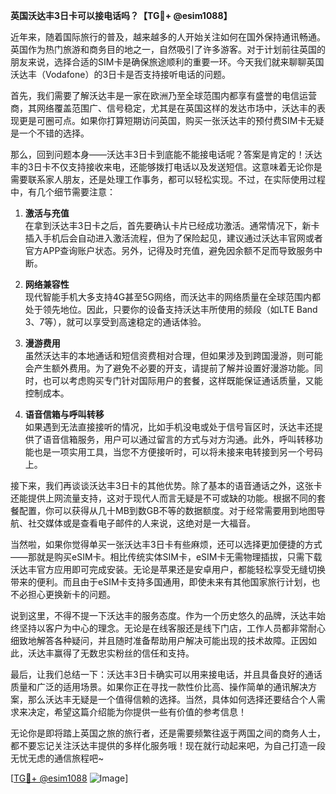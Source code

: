 **英国沃达丰3日卡可以接电话吗？【TG💪+ @esim1088】**

近年来，随着国际旅行的普及，越来越多的人开始关注如何在国外保持通讯畅通。英国作为热门旅游和商务目的地之一，自然吸引了许多游客。对于计划前往英国的朋友来说，选择合适的SIM卡是确保旅途顺利的重要一环。今天我们就来聊聊英国沃达丰（Vodafone）的3日卡是否支持接听电话的问题。

首先，我们需要了解沃达丰是一家在欧洲乃至全球范围内都享有盛誉的电信运营商，其网络覆盖范围广、信号稳定，尤其是在英国这样的发达市场中，沃达丰的表现更是可圈可点。如果你打算短期访问英国，购买一张沃达丰的预付费SIM卡无疑是一个不错的选择。

那么，回到问题本身——沃达丰3日卡到底能不能接电话呢？答案是肯定的！沃达丰的3日卡不仅支持接收来电，还能够拨打电话以及发送短信。这意味着无论你是需要联系家人朋友，还是处理工作事务，都可以轻松实现。不过，在实际使用过程中，有几个细节需要注意：

1. **激活与充值**  
   在拿到沃达丰3日卡之后，首先要确认卡片已经成功激活。通常情况下，新卡插入手机后会自动进入激活流程，但为了保险起见，建议通过沃达丰官网或者官方APP查询账户状态。另外，记得及时充值，避免因余额不足而导致服务中断。

2. **网络兼容性**  
   现代智能手机大多支持4G甚至5G网络，而沃达丰的网络质量在全球范围内都处于领先地位。因此，只要你的设备支持沃达丰所使用的频段（如LTE Band 3、7等），就可以享受到高速稳定的通话体验。

3. **漫游费用**  
   虽然沃达丰的本地通话和短信资费相对合理，但如果涉及到跨国漫游，则可能会产生额外费用。为了避免不必要的开支，请提前了解并设置好漫游功能。同时，也可以考虑购买专门针对国际用户的套餐，这样既能保证通话质量，又能控制成本。

4. **语音信箱与呼叫转移**  
   如果遇到无法直接接听的情况，比如手机没电或处于信号盲区时，沃达丰还提供了语音信箱服务，用户可以通过留言的方式与对方沟通。此外，呼叫转移功能也是一项实用工具，当您不方便接听时，可以将未接来电转接到另一个号码上。

接下来，我们再谈谈沃达丰3日卡的其他优势。除了基本的语音通话之外，这张卡还能提供上网流量支持，这对于现代人而言无疑是不可或缺的功能。根据不同的套餐配置，你可以获得从几十MB到数GB不等的数据额度。对于经常需要用到地图导航、社交媒体或是查看电子邮件的人来说，这绝对是一大福音。

当然啦，如果你觉得单买一张沃达丰3日卡有些麻烦，还可以选择更加便捷的方式——那就是购买eSIM卡。相比传统实体SIM卡，eSIM卡无需物理插拔，只需下载沃达丰官方应用即可完成安装。无论是苹果还是安卓用户，都能轻松享受无缝切换带来的便利。而且由于eSIM卡支持多国通用，即使未来有其他国家旅行计划，也不必担心更换新卡的问题。

说到这里，不得不提一下沃达丰的服务态度。作为一个历史悠久的品牌，沃达丰始终坚持以客户为中心的理念。无论是在线客服还是线下门店，工作人员都非常耐心细致地解答各种疑问，并且随时准备帮助用户解决可能出现的技术故障。正因如此，沃达丰赢得了无数忠实粉丝的信任和支持。

最后，让我们总结一下：沃达丰3日卡确实可以用来接电话，并且具备良好的通话质量和广泛的适用场景。如果你正在寻找一款性价比高、操作简单的通讯解决方案，那么沃达丰无疑是一个值得信赖的选择。当然，具体如何选择还要结合个人需求来决定，希望这篇介绍能为你提供一些有价值的参考信息！

无论你是即将踏上英国之旅的旅行者，还是需要频繁往返于两国之间的商务人士，都不要忘记关注沃达丰提供的多样化服务哦！现在就行动起来吧，为自己打造一段无忧无虑的通信旅程吧~

[[TG💪+ @esim1088](https://t.me/s/esim1088) ![Image](https://i.postimg.cc/4NQfJmqS/Snipaste-2025-05-13-00-14-12.png)]